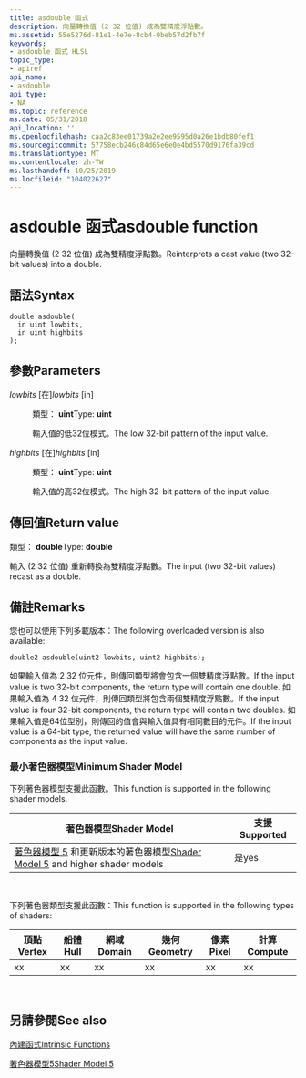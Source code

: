 ```yaml
---
title: asdouble 函式
description: 向量轉換值 (2 32 位值) 成為雙精度浮點數。
ms.assetid: 55e5276d-81e1-4e7e-8cb4-0beb57d2fb7f
keywords:
- asdouble 函式 HLSL
topic_type:
- apiref
api_name:
- asdouble
api_type:
- NA
ms.topic: reference
ms.date: 05/31/2018
api_location: ''
ms.openlocfilehash: caa2c83ee01739a2e2ee9595d0a26e1bdb80fef1
ms.sourcegitcommit: 57758ecb246c84d65e6e0e4bd5570d9176fa39cd
ms.translationtype: MT
ms.contentlocale: zh-TW
ms.lasthandoff: 10/25/2019
ms.locfileid: "104022627"
---
```

# <a name="asdouble-function"></a><span data-ttu-id="9946e-104">asdouble 函式</span><span class="sxs-lookup"><span data-stu-id="9946e-104">asdouble function</span></span>

<span data-ttu-id="9946e-105">向量轉換值 (2 32 位值) 成為雙精度浮點數。</span><span class="sxs-lookup"><span data-stu-id="9946e-105">Reinterprets a cast value (two 32-bit values) into a double.</span></span>

## <a name="syntax"></a><span data-ttu-id="9946e-106">語法</span><span class="sxs-lookup"><span data-stu-id="9946e-106">Syntax</span></span>

``` syntax
double asdouble(
  in uint lowbits,
  in uint highbits
);
```

## <a name="parameters"></a><span data-ttu-id="9946e-107">參數</span><span class="sxs-lookup"><span data-stu-id="9946e-107">Parameters</span></span>

<dl> <dt>

<span data-ttu-id="9946e-108">*lowbits* \[在\]</span><span class="sxs-lookup"><span data-stu-id="9946e-108">*lowbits* \[in\]</span></span>
</dt> <dd>

<span data-ttu-id="9946e-109">類型： **uint**</span><span class="sxs-lookup"><span data-stu-id="9946e-109">Type: **uint**</span></span>

<span data-ttu-id="9946e-110">輸入值的低32位模式。</span><span class="sxs-lookup"><span data-stu-id="9946e-110">The low 32-bit pattern of the input value.</span></span>

</dd> <dt>

<span data-ttu-id="9946e-111">*highbits* \[在\]</span><span class="sxs-lookup"><span data-stu-id="9946e-111">*highbits* \[in\]</span></span>
</dt> <dd>

<span data-ttu-id="9946e-112">類型： **uint**</span><span class="sxs-lookup"><span data-stu-id="9946e-112">Type: **uint**</span></span>

<span data-ttu-id="9946e-113">輸入值的高32位模式。</span><span class="sxs-lookup"><span data-stu-id="9946e-113">The high 32-bit pattern of the input value.</span></span>

</dd> </dl>

## <a name="return-value"></a><span data-ttu-id="9946e-114">傳回值</span><span class="sxs-lookup"><span data-stu-id="9946e-114">Return value</span></span>

<span data-ttu-id="9946e-115">類型： **double**</span><span class="sxs-lookup"><span data-stu-id="9946e-115">Type: **double**</span></span>

<span data-ttu-id="9946e-116">輸入 (2 32 位值) 重新轉換為雙精度浮點數。</span><span class="sxs-lookup"><span data-stu-id="9946e-116">The input (two 32-bit values) recast as a double.</span></span>

## <a name="remarks"></a><span data-ttu-id="9946e-117">備註</span><span class="sxs-lookup"><span data-stu-id="9946e-117">Remarks</span></span>

<span data-ttu-id="9946e-118">您也可以使用下列多載版本：</span><span class="sxs-lookup"><span data-stu-id="9946e-118">The following overloaded version is also available:</span></span>

``` syntax
double2 asdouble(uint2 lowbits, uint2 highbits);
```

<span data-ttu-id="9946e-119">如果輸入值為 2 32 位元件，則傳回類型將會包含一個雙精度浮點數。</span><span class="sxs-lookup"><span data-stu-id="9946e-119">If the input value is two 32-bit components, the return type will contain one double.</span></span> <span data-ttu-id="9946e-120">如果輸入值為 4 32 位元件，則傳回類型將包含兩個雙精度浮點數。</span><span class="sxs-lookup"><span data-stu-id="9946e-120">If the input value is four 32-bit components, the return type will contain two doubles.</span></span> <span data-ttu-id="9946e-121">如果輸入值是64位型別，則傳回的值會與輸入值具有相同數目的元件。</span><span class="sxs-lookup"><span data-stu-id="9946e-121">If the input value is a 64-bit type, the returned value will have the same number of components as the input value.</span></span>

### <a name="minimum-shader-model"></a><span data-ttu-id="9946e-122">最小著色器模型</span><span class="sxs-lookup"><span data-stu-id="9946e-122">Minimum Shader Model</span></span>

<span data-ttu-id="9946e-123">下列著色器模型支援此函數。</span><span class="sxs-lookup"><span data-stu-id="9946e-123">This function is supported in the following shader models.</span></span>



| <span data-ttu-id="9946e-124">著色器模型</span><span class="sxs-lookup"><span data-stu-id="9946e-124">Shader Model</span></span>                                                                | <span data-ttu-id="9946e-125">支援</span><span class="sxs-lookup"><span data-stu-id="9946e-125">Supported</span></span> |
|-----------------------------------------------------------------------------|-----------|
| <span data-ttu-id="9946e-126">[著色器模型 5](d3d11-graphics-reference-sm5.md) 和更新版本的著色器模型</span><span class="sxs-lookup"><span data-stu-id="9946e-126">[Shader Model 5](d3d11-graphics-reference-sm5.md) and higher shader models</span></span> | <span data-ttu-id="9946e-127">是</span><span class="sxs-lookup"><span data-stu-id="9946e-127">yes</span></span>       |



 

<span data-ttu-id="9946e-128">下列著色器類型支援此函數：</span><span class="sxs-lookup"><span data-stu-id="9946e-128">This function is supported in the following types of shaders:</span></span>



| <span data-ttu-id="9946e-129">頂點</span><span class="sxs-lookup"><span data-stu-id="9946e-129">Vertex</span></span> | <span data-ttu-id="9946e-130">船體</span><span class="sxs-lookup"><span data-stu-id="9946e-130">Hull</span></span> | <span data-ttu-id="9946e-131">網域</span><span class="sxs-lookup"><span data-stu-id="9946e-131">Domain</span></span> | <span data-ttu-id="9946e-132">幾何</span><span class="sxs-lookup"><span data-stu-id="9946e-132">Geometry</span></span> | <span data-ttu-id="9946e-133">像素</span><span class="sxs-lookup"><span data-stu-id="9946e-133">Pixel</span></span> | <span data-ttu-id="9946e-134">計算</span><span class="sxs-lookup"><span data-stu-id="9946e-134">Compute</span></span> |
|--------|------|--------|----------|-------|---------|
| <span data-ttu-id="9946e-135">x</span><span class="sxs-lookup"><span data-stu-id="9946e-135">x</span></span>      | <span data-ttu-id="9946e-136">x</span><span class="sxs-lookup"><span data-stu-id="9946e-136">x</span></span>    | <span data-ttu-id="9946e-137">x</span><span class="sxs-lookup"><span data-stu-id="9946e-137">x</span></span>      | <span data-ttu-id="9946e-138">x</span><span class="sxs-lookup"><span data-stu-id="9946e-138">x</span></span>        | <span data-ttu-id="9946e-139">x</span><span class="sxs-lookup"><span data-stu-id="9946e-139">x</span></span>     | <span data-ttu-id="9946e-140">x</span><span class="sxs-lookup"><span data-stu-id="9946e-140">x</span></span>       |



 

## <a name="see-also"></a><span data-ttu-id="9946e-141">另請參閱</span><span class="sxs-lookup"><span data-stu-id="9946e-141">See also</span></span>

<dl> <dt>

[<span data-ttu-id="9946e-142">內建函式</span><span class="sxs-lookup"><span data-stu-id="9946e-142">Intrinsic Functions</span></span>](dx-graphics-hlsl-intrinsic-functions.md)
</dt> <dt>

[<span data-ttu-id="9946e-143">著色器模型5</span><span class="sxs-lookup"><span data-stu-id="9946e-143">Shader Model 5</span></span>](d3d11-graphics-reference-sm5.md)
</dt> </dl>

 

 




